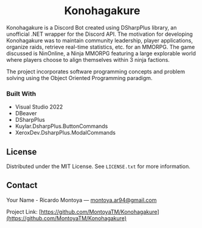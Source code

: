 
<a name="readme-top"></a>




<!-- PROJECT LOGO -->
<br />
<h1 align="center">Konohagakure</h3>
</div>

Konohagakure is a Discord Bot created using DSharpPlus library, an unofficial .NET wrapper for the Discord API. The motivation for developing Konohagakure was to maintain community leadership, player applications, organize raids, retrieve real-time statistics, etc. for an MMORPG. The game discussed is NinOnline, a Ninja MMORPG featuring a large explorable world where players choose to align themselves within 3 ninja factions.

The project incorporates software programming concepts and problem solving using the Object Oriented Programming paradigm.



### Built With

* Visual Studio 2022
* DBeaver
* DSharpPlus
* Kuylar.DsharpPlus.ButtonCommands
* XeroxDev.DsharpPlus.ModalCommands


<!-- LICENSE -->
## License

Distributed under the MIT License. See `LICENSE.txt` for more information.

<!-- CONTACT -->
## Contact

Your Name - Ricardo Montoya — montoya.ar94@gmail.com

Project Link: [https://github.com/MontoyaTM/Konohagakure](https://github.com/MontoyaTM/Konohagakure)
